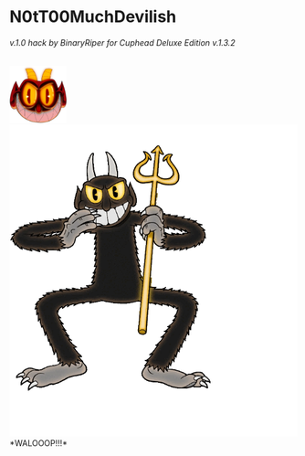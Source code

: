 # N0tT00MuchDevilish  
###### v.1.0 hack by BinaryRiper for Cuphead Deluxe Edition v.1.3.2  
<img src="https://github.com/BinaryRiper/N0tT00MuchDevilish/blob/main/media/icon.png" width="100" height="100">  
<img src="https://github.com/BinaryRiper/N0tT00MuchDevilish/blob/main/media/devilskin.gif">  
*WALOOOP!!!*
